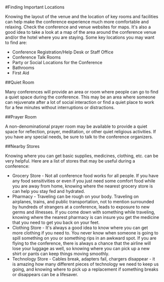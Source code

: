 #Finding Important Locations

Knowing the layout of the venue and the location of key rooms and facilities can help make the conference experience much more comfortable and relaxing. Check the conference and venue websites for maps. It's also a good idea to take a look at a map of the area around the conference venue and/or the hotel where you are staying. Some key locations you may want to find are:

- Conference Registration/Help Desk or Staff Office
- Conference Talk Rooms
- Party or Social Locations for the Conference
- Bathrooms
- First Aid

##Quiet Room

Many conferences will provide an area or room where people can go to find a quiet space during the conference. This may be an area where someone can rejuvenate after a lot of social interaction or find a quiet place to work for a few minutes without interruptions or distractions.

##Prayer Room

A non-denominational prayer room may be available to provide a quiet space for reflection, prayer, meditation, or other quiet religious activities. If you have any special needs, be sure to talk to the conference organizers. 

##Nearby Stores

Knowing where you can get basic supplies, medicines, clothing, etc. can be very helpful. Here are a list of stores that may be useful during a conference:
 
- Grocery Store - Not all conference food works for all people. If you have any food sensitivities or even if you just need some comfort food while you are away from home, knowing where the nearest grocery store is can help you stay fed and hydrated.
- Pharmacy - Traveling can be rough on your body. Traveling on airplanes, trains, and public transportation, not to mention surrounded by hundreds of strangers at a conference, leads to exposure to new germs and illnesses. If you come down with something while traveling, knowing where the nearest pharmacy is can insure you get the medicine that you need to get you back on your feet.
- Clothing Store - It's always a good idea to know where you can get more clothing if you need to. You never know when someone is going to spill something on you or something rips in an awkward spot. If you are flying to the conference, there is always a chance that the airline will lose your luggage as well, so knowing where you can pick up a new shirt or pants can keep things moving smoothly.
- Technology Store - Cables break, adapters fail, chargers disappear - it is amazing how many different pieces of technology we need to keep us going, and knowing where to pick up a replacement if something breaks or disappears can be a lifesaver. 

